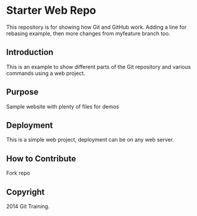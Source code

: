 # Starter Web Repo

This repository is for showing how Git and GitHub work. Adding a line for rebasing example, then more changes from myfeature branch too.

## Introduction

This is an example to show different parts of the Git repository and various commands using a web project.

## Purpose

Sample website with plenty of files for demos

## Deployment

This is a simple web project, deployment can be on any web server.

## How to Contribute

Fork repo

## Copyright
2014 Git Training.